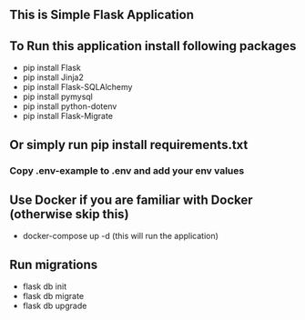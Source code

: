 ## This is Simple Flask Application 
## To Run this application install following packages
- pip install Flask
- pip install Jinja2
- pip install Flask-SQLAlchemy
- pip install pymysql
- pip install python-dotenv
- pip install Flask-Migrate

## Or simply run pip install requirements.txt 

### Copy .env-example to .env and add your env values
## Use Docker if you are familiar with Docker (otherwise skip this)
- docker-compose up -d (this will run the application)

## Run migrations 
- flask db init
- flask db migrate
- flask db upgrade